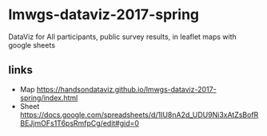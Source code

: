 # lmwgs-dataviz-2017-spring
DataViz for All participants, public survey results, in leaflet maps with google sheets

## links
- Map https://handsondataviz.github.io/lmwgs-dataviz-2017-spring/index.html
- Sheet https://docs.google.com/spreadsheets/d/1IU8nA2d_UDU9Ni3xAtZsBofRBEJjmOFs1T6psRmfpCg/edit#gid=0
